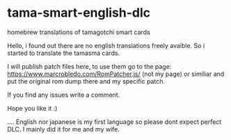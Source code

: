 # tama-smart-english-dlc
homebrew translations of tamagotchi smart cards

Hello,
i found out there are no english translations freely avaible.
So i started to translate the tamasma cards.

I will publish patch files here, to use them go to the page:
https://www.marcrobledo.com/RomPatcher.js/  (not my page)
or similiar and put the original rom dump there and my specific patch.

If you find any issues write a comment.

Hope you like it :)

....
English nor japanese is my first language so please dont expect perfect DLC.
I mainly did it for me and my wife.

